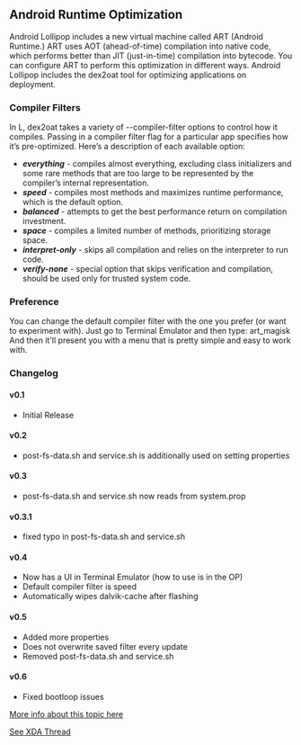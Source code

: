 ## Android Runtime Optimization

Android Lollipop includes a new virtual machine called ART (Android Runtime.) ART uses AOT (ahead-of-time) compilation into native code, which performs better than JIT (just-in-time) compilation into bytecode. You can configure ART to perform this optimization in different ways.
Android Lollipop includes the dex2oat tool for optimizing applications on deployment.

### Compiler Filters

In L, dex2oat takes a variety of --compiler-filter options to control how it compiles. Passing in a compiler filter flag for a particular app specifies how it’s pre-optimized. Here’s a description of each available option:

 * **_everything_** - compiles almost everything, excluding class initializers and some rare methods that are too large to be represented by the compiler’s internal representation.
 * **_speed_** - compiles most methods and maximizes runtime performance, which is the default option.
 * **_balanced_** - attempts to get the best performance return on compilation investment.
 * **_space_** - compiles a limited number of methods, prioritizing storage space.
 * **_interpret-only_** - skips all compilation and relies on the interpreter to run code.
 * **_verify-none_** - special option that skips verification and compilation, should be used only for trusted system code.

### Preference

You can change the default compiler filter with the one you prefer (or want to experiment with).
Just go to Terminal Emulator and then type:
	art_magisk
And then it'll present you with a menu that is pretty simple and easy to work with.

### Changelog
#### v0.1 
* Initial Release
#### v0.2 
* post-fs-data.sh and service.sh is additionally used on setting properties
#### v0.3 
* post-fs-data.sh and service.sh now reads from system.prop
#### v0.3.1 
* fixed typo in post-fs-data.sh and service.sh
#### v0.4 
* Now has a UI in Terminal Emulator (how to use is in the OP)
* Default compiler filter is speed
* Automatically wipes dalvik-cache after flashing
#### v0.5 
* Added more properties
* Does not overwrite saved filter every update
* Removed post-fs-data.sh and service.sh
#### v0.6 
* Fixed bootloop issues

[More info about this topic here](https://source.android.com/devices/tech/dalvik/configure)

[See XDA Thread](https://forum.xda-developers.com/apps/magisk/module-android-runtime-optimization-t3596559)
